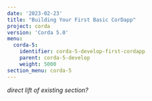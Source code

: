 ```yaml
---
date: '2023-02-23'
title: "Building Your First Basic CorDapp"
project: corda
version: 'Corda 5.0'
menu:
  corda-5:
    identifier: corda-5-develop-first-cordapp
    parent: corda-5-develop
    weight: 5000
section_menu: corda-5
---
```

_direct lift of existing section?_